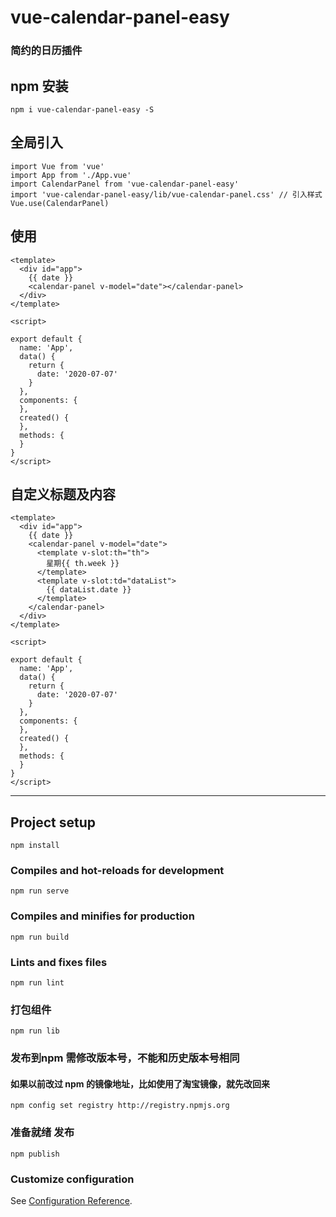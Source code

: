 # vue-calendar-panel-easy
### 简约的日历插件

## npm 安装
```
npm i vue-calendar-panel-easy -S
```

## 全局引入
```
import Vue from 'vue'
import App from './App.vue'
import CalendarPanel from 'vue-calendar-panel-easy'
import 'vue-calendar-panel-easy/lib/vue-calendar-panel.css' // 引入样式
Vue.use(CalendarPanel)
```

## 使用
```
<template>
  <div id="app">
    {{ date }}
    <calendar-panel v-model="date"></calendar-panel>
  </div>
</template>

<script>

export default {
  name: 'App',
  data() {
    return {
      date: '2020-07-07'
    }
  },
  components: {
  },
  created() {
  },
  methods: {
  }
}
</script>
```
## 自定义标题及内容
```
<template>
  <div id="app">
    {{ date }}
    <calendar-panel v-model="date">
      <template v-slot:th="th">
        星期{{ th.week }}
      </template>
      <template v-slot:td="dataList">
        {{ dataList.date }}
      </template>
    </calendar-panel>
  </div>
</template>

<script>

export default {
  name: 'App',
  data() {
    return {
      date: '2020-07-07'
    }
  },
  components: {
  },
  created() {
  },
  methods: {
  }
}
</script>
```

---

## Project setup
```
npm install
```

### Compiles and hot-reloads for development
```
npm run serve
```

### Compiles and minifies for production
```
npm run build
```

### Lints and fixes files
```
npm run lint
```

### 打包组件
```
npm run lib
```

### 发布到npm 需修改版本号，不能和历史版本号相同
#### 如果以前改过 npm 的镜像地址，比如使用了淘宝镜像，就先改回来
```
npm config set registry http://registry.npmjs.org 
```

### 准备就绪 发布
```
npm publish
```


### Customize configuration
See [Configuration Reference](https://cli.vuejs.org/config/).
